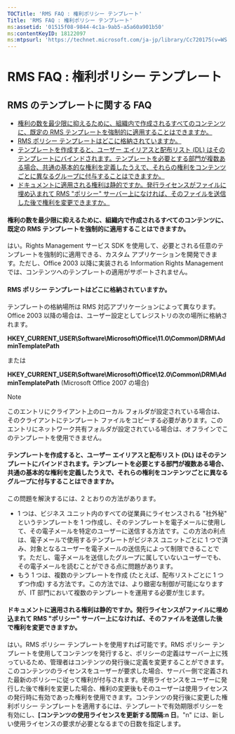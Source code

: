 ```yaml
---
TOCTitle: 'RMS FAQ : 権利ポリシー テンプレート'
Title: 'RMS FAQ : 権利ポリシー テンプレート'
ms:assetid: '01515f08-9844-4c1a-9ab5-a5a60a901b50'
ms:contentKeyID: 18122097
ms:mtpsurl: 'https://technet.microsoft.com/ja-jp/library/Cc720175(v=WS.10)'
---
```


RMS FAQ : 権利ポリシー テンプレート
===================================

RMS のテンプレートに関する FAQ
------------------------------

-   [権利の数を最少限に抑えるために、組織内で作成されるすべてのコンテンツに、既定の RMS テンプレートを強制的に適用することはできますか。](#bkmk_57)
-   [RMS ポリシー テンプレートはどこに格納されていますか。](#bkmk_58)
-   [テンプレートを作成すると、ユーザー エイリアスと配布リスト (DL) はそのテンプレートにバインドされます。テンプレートを必要とする部門が複数ある場合、共通の基本的な権利を定義したうえで、それらの権利をコンテンツごとに異なるグループに付与することはできますか。](#bkmk_59)
-   [ドキュメントに適用される権利は静的ですか。発行ライセンスがファイルに埋め込まれて RMS "ポリシー" サーバー上になければ、そのファイルを送信した後で権利を変更できますか。](#bkmk_60)

<span id="BKMK_57"></span>
#### 権利の数を最少限に抑えるために、組織内で作成されるすべてのコンテンツに、既定の RMS テンプレートを強制的に適用することはできますか。

はい。Rights Management サービス SDK を使用して、必要とされる任意のテンプレートを強制的に適用できる、カスタム アプリケーションを開発できます。ただし、Office 2003 以降に実装される Information Rights Management では、コンテンツへのテンプレートの適用がサポートされません。

<span id="BKMK_58"></span>
#### RMS ポリシー テンプレートはどこに格納されていますか。

テンプレートの格納場所は RMS 対応アプリケーションによって異なります。Office 2003 以降の場合は、ユーザー設定としてレジストリの次の場所に格納されます。

**HKEY\_CURRENT\_USER\\Software\\Microsoft\\Office\\11.0\\Common\\DRM\\AdminTemplatePath**

または

**HKEY\_CURRENT\_USER\\Software\\Microsoft\\Office\\12.0\\Common\\DRM\\AdminTemplatePath** (Microsoft Office 2007 の場合)

> [!NOTE]
> このエントリにクライアント上のローカル フォルダが設定されている場合は、そのクライアントにテンプレート ファイルをコピーする必要があります。このエントリにネットワーク共有フォルダが設定されている場合は、オフラインでこのテンプレートを使用できません。 

<span id="BKMK_59"></span>
#### テンプレートを作成すると、ユーザー エイリアスと配布リスト (DL) はそのテンプレートにバインドされます。テンプレートを必要とする部門が複数ある場合、共通の基本的な権利を定義したうえで、それらの権利をコンテンツごとに異なるグループに付与することはできますか。

この問題を解決するには、2 とおりの方法があります。

-   1 つは、ビジネス ユニット内のすべての従業員にライセンスされる "社外秘" というテンプレートを 1 つ作成し、そのテンプレートを電子メールに使用して、その電子メールを特定のユーザーに送信する方法です。この方法の利点は、電子メールで使用するテンプレートがビジネス ユニットごとに 1 つで済み、対象となるユーザーを電子メールの送信先によって制限できることです。ただし、電子メールを送信したグループに属していないユーザーでも、その電子メールを読むことができる点に問題があります。
-   もう 1 つは、複数のテンプレートを作成 (たとえば、配布リストごとに 1 つずつ作成) する方法です。この方法では、より緻密な制御が可能になりますが、IT 部門において複数のテンプレートを運用する必要が生じます。

<span id="BKMK_60"></span>
#### ドキュメントに適用される権利は静的ですか。発行ライセンスがファイルに埋め込まれて RMS "ポリシー" サーバー上になければ、そのファイルを送信した後で権利を変更できますか。

はい。RMS ポリシー テンプレートを使用すれば可能です。RMS ポリシー テンプレートを使用してコンテンツを発行すると、ポリシーの定義はサーバー上に残っているため、管理者はコンテンツの発行後に定義を変更することができます。このコンテンツのライセンスをユーザーが要求した場合、サーバー側で定義された最新のポリシーに従って権利が付与されます。使用ライセンスをユーザーに発行した後で権利を変更した場合、権利の変更後もそのユーザーは使用ライセンスの発行時に有効であった権利を使用できます。コンテンツの発行後に変更した権利ポリシー テンプレートを適用するには、テンプレートで有効期限ポリシーを有効にし、**\[コンテンツの使用ライセンスを更新する間隔:n 日**。"n" には、新しい使用ライセンスの要求が必要となるまでの日数を指定します。
